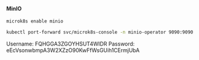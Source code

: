 #### MinIO

``` bash
microk8s enable minio
```

``` bash
kubectl port-forward svc/microk8s-console -n minio-operator 9090:9090
```

  Username: FQHGGA3ZGOYHSUT4WIDR 
  Password: eEcVsonwbmpA3W2XZzO90KwFfWsGUih1CErmjUbA